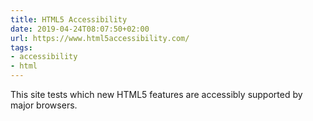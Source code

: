 ```yaml
---
title: HTML5 Accessibility
date: 2019-04-24T08:07:50+02:00
url: https://www.html5accessibility.com/
tags:
- accessibility
- html
---
```

This site tests which new HTML5 features are accessibly supported by major browsers.
